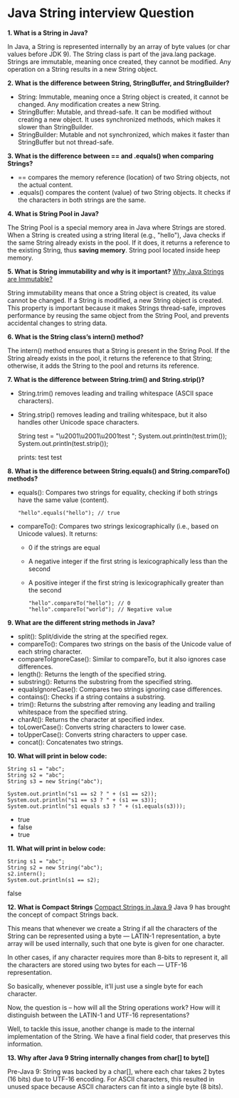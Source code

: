 # Java String interview Question

**1. What is a String in Java?**

In Java, a String is represented internally by an array of byte values (or char values before JDK 9). The String class
is part of the java.lang package. Strings are immutable, meaning once created, they cannot be modified. Any operation on
a String results in a new String object.

**2. What is the difference between String, StringBuffer, and StringBuilder?**

* String: Immutable, meaning once a String object is created, it cannot be changed. Any modification creates a new
  String.
* StringBuffer: Mutable, and thread-safe. It can be modified without creating a new object. It uses synchronized
  methods, which makes it slower than StringBuilder.
* StringBuilder: Mutable and not synchronized, which makes it faster than StringBuffer but not thread-safe.

**3. What is the difference between == and .equals() when comparing Strings?**

* == compares the memory reference (location) of two String objects, not the actual content.
* .equals() compares the content (value) of two String objects. It checks if the characters in both strings are the
  same.

**4. What is String Pool in Java?**

The String Pool is a special memory area in Java where Strings are stored. When a String is
created using a string literal (e.g., "hello"), Java checks if the same String already exists in the pool. If it does,
it returns a reference to the existing String, thus **saving memory**. String pool located inside heep memory.

**5. What is String immutability and why is it important?**
[Why Java Strings are Immutable?](https://www.geeksforgeeks.org/java-string-is-immutable-what-exactly-is-the-meaning/)

String immutability means that once a String object is created, its value cannot be changed. If a String is modified, a
new String object is created. This property is important because it makes Strings thread-safe, improves performance by
reusing the same object from the String Pool, and prevents accidental changes to string data.

**6. What is the String class’s intern() method?**

The intern() method ensures that a String is present in the String Pool. If the String already exists in the pool, it
returns the reference to that String; otherwise, it adds the String to the pool and returns its reference.

**7. What is the difference between String.trim() and String.strip()?**

* String.trim() removes leading and trailing whitespace (ASCII space characters).
* String.strip() removes leading and trailing whitespace, but it also handles other Unicode space characters.

  String test = "\u2001\u2001\u2001test   ";
  System.out.println(test.trim());
  System.out.println(test.strip());

  prints:
  test
  test

**8. What is the difference between String.equals() and String.compareTo() methods?**

* equals(): Compares two strings for equality, checking if both strings have the same value (content).

      "hello".equals("hello"); // true
* compareTo(): Compares two strings lexicographically (i.e., based on Unicode values). It returns:
    * 0 if the strings are equal
    * A negative integer if the first string is lexicographically less than the second
    * A positive integer if the first string is lexicographically greater than the second

          "hello".compareTo("hello"); // 0
          "hello".compareTo("world"); // Negative value

**9. What are the different string methods in Java?**

* split(): Split/divide the string at the specified regex.
* compareTo(): Compares two strings on the basis of the Unicode value of each string character.
* compareToIgnoreCase(): Similar to compareTo, but it also ignores case differences.
* length(): Returns the length of the specified string.
* substring(): Returns the substring from the specified string.
* equalsIgnoreCase(): Compares two strings ignoring case differences.
* contains(): Checks if a string contains a substring.
* trim(): Returns the substring after removing any leading and trailing whitespace from the specified string.
* charAt(): Returns the character at specified index.
* toLowerCase(): Converts string characters to lower case.
* toUpperCase(): Converts string characters to upper case.
* concat(): Concatenates two strings.

**10. What will print in below code:**

    String s1 = "abc";
    String s2 = "abc";
    String s3 = new String("abc");
    
    System.out.println("s1 == s2 ? " + (s1 == s2));
    System.out.println("s1 == s3 ? " + (s1 == s3));
    System.out.println("s1 equals s3 ? " + (s1.equals(s3)));

* true
* false
* true

**11. What will print in below code:**

    String s1 = "abc";
    String s2 = new String("abc");
    s2.intern();
    System.out.println(s1 == s2);

false

**12. What is Compact Strings**
[Compact Strings in Java 9](https://www.geeksforgeeks.org/compact-strings-in-java-9-with-examples/)
Java 9 has brought the concept of compact Strings back.

This means that whenever we create a String if all the characters of the String can be represented using a byte —
LATIN-1 representation, a byte array will be used internally, such that one byte is given for one character.

In other cases, if any character requires more than 8-bits to represent it, all the characters are stored using two
bytes for each — UTF-16 representation.

So basically, whenever possible, it’ll just use a single byte for each character.

Now, the question is – how will all the String operations work? How will it distinguish between the LATIN-1 and UTF-16
representations?

Well, to tackle this issue, another change is made to the internal implementation of the String. We have a final field
coder, that preserves this information.

**13. Why after Java 9 String internally changes from char[] to byte[]**

Pre-Java 9: String was backed by a char[], where each char takes 2 bytes (16 bits) due to UTF-16 encoding. For ASCII
characters, this resulted in unused space because ASCII characters can fit into a single byte (8 bits).
